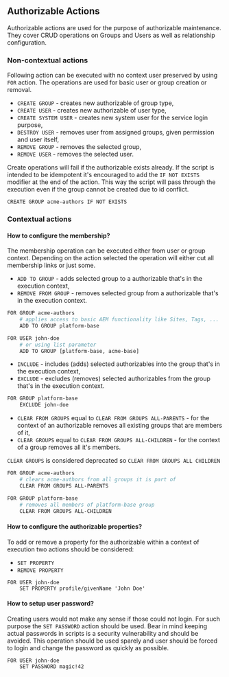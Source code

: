 ## Authorizable Actions
Authorizable actions are used for the purpose of authorizable maintenance. They cover CRUD operations on Groups and Users as well as relationship configuration.

### Non-contextual actions
Following action can be executed with no context user preserved by using `FOR` action. The operations are used for basic user or group creation or removal.

* `CREATE GROUP` - creates new authorizable of group type,
* `CREATE USER` - creates new authorizable of user type,
* `CREATE SYSTEM USER` - creates new system user for the service login purpose,
* `DESTROY USER` - removes user from assigned groups, given permission and user itself,
* `REMOVE GROUP` - removes the selected group,
* `REMOVE USER` - removes the selected user.

Create operations will fail if the authorizable exists already. If the script is intended to be idempotent it's encouraged to add the `IF NOT EXISTS` modifier at the end of the action. This way the script will pass through the execution even if the group cannot be created due to id conflict.

```
CREATE GROUP acme-authors IF NOT EXISTS
```

### Contextual actions
#### How to configure the membership?
The membership operation can be executed either from user or group context. Depending on the action selected the operation will either cut all membership links or just some.

* `ADD TO GROUP` - adds selected group to a authorizable that's in the execution context,
* `REMOVE FROM GROUP` - removes selected group from a authorizable that's in the execution context.

```bash
FOR GROUP acme-authors
    # applies access to basic AEM functionality like Sites, Tags, ...
    ADD TO GROUP platform-base

FOR USER john-doe
    # or using list parameter
    ADD TO GROUP [platform-base, acme-base]
```

* `INCLUDE` - includes (adds) selected authorizables into the group that's in the execution context,
* `EXCLUDE` - excludes (removes) selected authorizables from the group that's in the execution context.

```bash
FOR GROUP platform-base
    EXCLUDE john-doe
```

* `CLEAR FROM GROUPS` equal to `CLEAR FROM GROUPS ALL-PARENTS` - for the context of an authorizable removes all existing groups that are members of it,
* `CLEAR GROUPS` equal to `CLEAR FROM GROUPS ALL-CHILDREN` - for the context of a group removes all it's members.

`CLEAR GROUPS` is considered deprecated so `CLEAR FROM GROUPS ALL CHILDREN`

```bash
FOR GROUP acme-authors
    # clears acme-authors from all groups it is part of
    CLEAR FROM GROUPS ALL-PARENTS

FOR GROUP platform-base
    # removes all members of platform-base group
    CLEAR FROM GROUPS ALL-CHILDREN
```

#### How to configure the authorizable properties?
To add or remove a property for the authorizable within a context of execution two actions should be considered:
* `SET PROPERTY`
* `REMOVE PROPERTY`

```
FOR USER john-doe
    SET PROPERTY profile/givenName 'John Doe'
```

#### How to setup user password?
Creating users would not make any sense if those could not login. For such purpose the `SET PASSWORD` action should be used. Bear in mind keeping actual passwords in scripts is a security vulnerability and should be avoided. This operation should be used sparely and user should be forced to login and change the password as quickly as possible.

```
FOR USER john-doe
    SET PASSWORD magic!42
```

